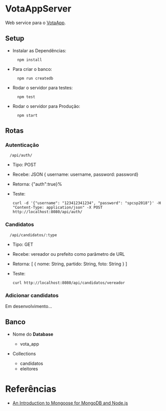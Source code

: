 # VotaAppServer

Web service para o [VotaApp](https://github.com/thecobra159/VotaAPP/tree/develop).

## Setup

* Instalar as Dependências:
  ```
    npm install
  ```

* Para criar o banco:
  ```
    npm run createdb
  ```

* Rodar o servidor para testes:
  ```
    npm test
  ```

* Rodar o servidor para Produção:
  ```
    npm start
  ```

## Rotas

### Autenticação
```
  /api/auth/
```
  * Tipo: POST
  * Recebe: JSON { username: username, password: password}
  * Retorna: {"auth":true}%

* Teste: 

      curl -d '{"username": "123412341234", "password": "spcsp2018"}' -H "Content-Type: application/json" -X POST http://localhost:8080/api/auth/

### Candidatos
```
  /api/candidatos/:type
```
  * Tipo: GET
  * Recebe: vereador ou prefeito como parâmetro de URL
  * Retorna: [ { nome: String, partido: String, foto: String } ]

* Teste: 
        
      curl http://localhost:8080/api/candidatos/vereador

### Adicionar candidatos

Em desenvolvimento...

## Banco

* Nome do **Database** 
  * vota_app

* Collections
  * candidatos
  * eleitores

# Referências

* [An Introduction to Mongoose for MongoDB and Node.js](https://code.tutsplus.com/articles/an-introduction-to-mongoose-for-mongodb-and-nodejs--cms-29527)